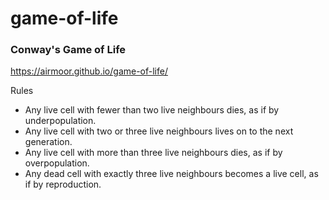 # game-of-life

### Conway's Game of Life 
https://airmoor.github.io/game-of-life/ 

Rules 
* Any live cell with fewer than two live neighbours dies, as if by underpopulation.
* Any live cell with two or three live neighbours lives on to the next generation.
* Any live cell with more than three live neighbours dies, as if by overpopulation.
* Any dead cell with exactly three live neighbours becomes a live cell, as if by reproduction.
